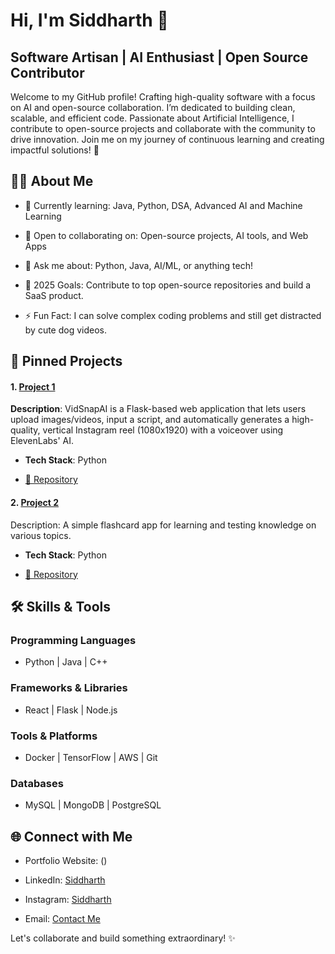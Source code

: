 # Hi, I'm Siddharth 👋

## Software Artisan | AI Enthusiast | Open Source Contributor

Welcome to my GitHub profile! Crafting high-quality software with a focus on AI and open-source collaboration. I’m dedicated to building clean, scalable, and efficient code. Passionate about Artificial Intelligence, I contribute to open-source projects and collaborate with the community to drive innovation. Join me on my journey of continuous learning and creating impactful solutions! 🚀

## 👩‍💻 About Me

- 🌱 Currently learning: Java, Python, DSA, Advanced AI and Machine Learning

- 👯 Open to collaborating on: Open-source projects, AI tools, and Web Apps

- 💬 Ask me about: Python, Java, AI/ML, or anything tech!

- 🎯 2025 Goals: Contribute to top open-source repositories and build a SaaS product.

- ⚡ Fun Fact: I can solve complex coding problems and still get distracted by cute dog videos.

## 📌 Pinned Projects

#### 1. [Project 1](https://github.com/siddharthriot/repository-name)

  <b>Description</b>: VidSnapAI is a Flask-based web application that lets users upload images/videos, input a script, and automatically generates a high-quality, vertical Instagram reel (1080x1920) with a voiceover using ElevenLabs' AI.

  - <b>Tech Stack</b>: Python


  - [📖 Repository](https://github.com/siddharthriot/VidSnapAI)

#### 2. [Project 2](https://github.com/siddharthriot/repository-name)

  Description: A simple flashcard app for learning and testing knowledge on various topics.

  - <b>Tech Stack</b>: Python

  - [📖 Repository](https://github.com/siddharthriot/repository-name)

## 🛠️ Skills & Tools

### Programming Languages

- Python | Java | C++

### Frameworks & Libraries

- React | Flask | Node.js

### Tools & Platforms

- Docker | TensorFlow | AWS | Git 

### Databases

- MySQL | MongoDB | PostgreSQL

## 🌐 Connect with Me

- Portfolio Website: ()

- LinkedIn: [Siddharth](https://www.linkedin.com/in/siddharthml/)

- Instagram: [Siddharth](https://www.instagram.com/ykw_siddharth?utm_source=ig_web_button_share_sheet&igsh=ZDNlZDc0MzIxNw==)

- Email: [Contact Me](mailto:siddharthk9654@gmail.com)

Let's collaborate and build something extraordinary! ✨
